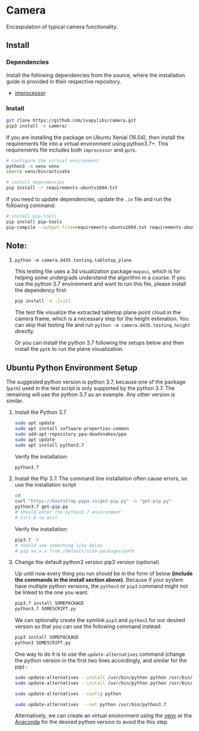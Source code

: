 # Camera
Encaspulation of typical camera functionality.

## Install

### Dependencies

Install the following dependencies from the source, where the installation guide is provided in their respective repository.

- [improcessor](https://github.com/ivapylibs/improcessor)

### Install

```bash
git clone https://github.com/ivapylibs/camera.git
pip3 install -e camera/
```

If you are installing the package on Ubuntu Xenial (16.04), then install the requirements file into a virtual environment using python3.7+.
This requirements file includes both `improcessor` and `pptk`. 

```bash
# configure the virtual environment
python3 -m venv venv
source venv/bin/activate

# install dependencies
pip install -r requirements-ubuntu1604.txt
```

If you need to update dependencies, update the `.in` file and run the following command:

```bash
# install pip-tools
pip install pip-tools
pip-compile --output-file=requirements-ubuntu1604.txt requirements-ubuntu1604.in
```

## Note:

1. `python -m camera.d435.testing.tabletop_plane`

   This testing file uses a 3d visualization package `mayavi`, which is for helping some undergrads understand the algorithm in a course.
   If you use the python 3.7 environment and want to run this file, please install the dependency first:

   ```bash
   pip install -e .[viz]
   ```

   The test file visualize the extracted tabletop plane point cloud in the camera frame, which is a necessary step for the height estimation.
   You can skip that testing file and run `python -m camera.d435.testing.height` directly. 

   Or you can install the python 3.7 following the setups below and then install the ```pptk``` to run the plane visualization.



## Ubuntu Python Environment Setup

The suggested python version is python 3.7, because one of the package (```pptk```) used in the test script is only supported by the python 3.7. The remaining will use the python 3.7 as an example. Any other version is similar.

1. Install the Python 3.7

   ```bash
   sudo apt update
   sudo apt install software-properties-common
   sudo add-apt-repository ppa:deadsnakes/ppa
   sudo apt update
   sudo apt install python3.7
   ```

   Verify the installation:

   ```bash
   python3.7
   ```

2. Install the Pip 3.7. The command line installation often cause errors, so use the installation script

   ```bash
   cd
   curl "https://bootstrap.pypa.io/get-pip.py" -o "get-pip.py"
   python3.7 get-pip.py
   # should enter the python3.7 environment
   # Ctrl-D to exit
   ```

   Verify the installation:

   ```bash
   pip3.7 -V
   # should see something like below
   # pip xx.x.x from /default/site-packages/path
   ```

3. Change the default python3 version pip3  version (optional)

   Up until now every thing you run should be in the form of below **(include the commands in the install section above)**. Because if your system have multiple python versions, the ```python3``` or ```pip3``` command might not be linked to the one you want.

   ```bash
   pip3.7 install SOMEPACKAGE
   python3.7 SOMESCRIPT.py
   ```

   We can optionally create the symlink ```pip3``` and ```python3``` for our desired version so that you can use the following command instead:

   ```bash
   pip3 install SOMEPACKAGE
   python3 SOMESCRIPT.py
   ```

   One way to do it is to use the ```update-alternatives``` command (change the python version in the first two lines accordingly, and similar for the pip) :

   ```bash
   sudo update-alternatives --install /usr/bin/python python /usr/bin/python3.5 1
   sudo update-alternatives --install /usr/bin/python python /usr/bin/python3.7 2
   
   sudo update-alternatives --config python

   sudo update-alternatives  --set python /usr/bin/python3.7
   ```

   Alternatively, we can create an virtual environment using the [venv](https://docs.python.org/3/library/venv.html) or the [Anaconda](https://www.anaconda.com/) for the desired python version to avoid the this step.

